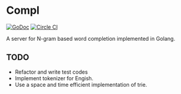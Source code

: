 # Compl

[![GoDoc](http://godoc.org/github.com/mitsuse/compl?status.svg)](http://godoc.org/github.com/mitsuse/compl)
[![Circle CI](https://circleci.com/gh/mitsuse/compl.svg?style=shield)](https://circleci.com/gh/mitsuse/compl)

A server for N-gram based word completion implemented in Golang.

## TODO

- Refactor and write test codes
- Implement tokenizer for Engish.
- Use a space and time efficient implementation of trie.
